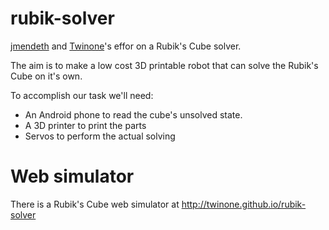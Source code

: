 # rubik-solver

[jmendeth](https://github.com/jmendeth) and [Twinone](https://github.com/twinone)'s effor on a Rubik's Cube solver.

The aim is to make a low cost 3D printable robot that can solve the Rubik's Cube on it's own.

To accomplish our task we'll need:
* An Android phone to read the cube's unsolved state.
* A 3D printer to print the parts
* Servos to perform the actual solving

# Web simulator
There is a Rubik's Cube web simulator at http://twinone.github.io/rubik-solver
